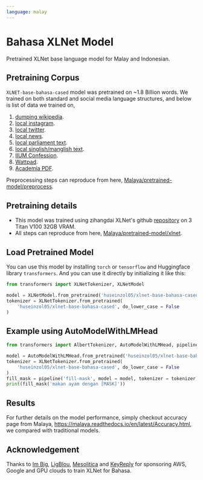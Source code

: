 ```yaml
---
language: malay
---
```


# Bahasa XLNet Model

Pretrained XLNet base language model for Malay and Indonesian. 

## Pretraining Corpus

`XLNET-base-bahasa-cased` model was pretrained on ~1.8 Billion words. We trained on both standard and social media language structures, and below is list of data we trained on,

1. [dumping wikipedia](https://github.com/huseinzol05/Malaya-Dataset#wikipedia-1).
2. [local instagram](https://github.com/huseinzol05/Malaya-Dataset#instagram).
3. [local twitter](https://github.com/huseinzol05/Malaya-Dataset#twitter-1).
4. [local news](https://github.com/huseinzol05/Malaya-Dataset#public-news).
5. [local parliament text](https://github.com/huseinzol05/Malaya-Dataset#parliament).
6. [local singlish/manglish text](https://github.com/huseinzol05/Malaya-Dataset#singlish-text).
7. [IIUM Confession](https://github.com/huseinzol05/Malaya-Dataset#iium-confession).
8. [Wattpad](https://github.com/huseinzol05/Malaya-Dataset#wattpad).
9. [Academia PDF](https://github.com/huseinzol05/Malaya-Dataset#academia-pdf).

Preprocessing steps can reproduce from here, [Malaya/pretrained-model/preprocess](https://github.com/huseinzol05/Malaya/tree/master/pretrained-model/preprocess).

## Pretraining details

- This model was trained using zihangdai XLNet's github [repository](https://github.com/zihangdai/xlnet) on 3 Titan V100 32GB VRAM.
- All steps can reproduce from here, [Malaya/pretrained-model/xlnet](https://github.com/huseinzol05/Malaya/tree/master/pretrained-model/xlnet).

## Load Pretrained Model

You can use this model by installing `torch` or `tensorflow` and Huggingface library `transformers`. And you can use it directly by initializing it like this:  

```python
from transformers import XLNetTokenizer, XLNetModel

model = XLNetModel.from_pretrained('huseinzol05/xlnet-base-bahasa-cased')
tokenizer = XLNetTokenizer.from_pretrained(
    'huseinzol05/xlnet-base-bahasa-cased', do_lower_case = False
)
```

## Example using AutoModelWithLMHead

```python
from transformers import AlbertTokenizer, AutoModelWithLMHead, pipeline

model = AutoModelWithLMHead.from_pretrained('huseinzol05/xlnet-base-bahasa-cased')
tokenizer = XLNetTokenizer.from_pretrained(
    'huseinzol05/xlnet-base-bahasa-cased', do_lower_case = False
)
fill_mask = pipeline('fill-mask', model = model, tokenizer = tokenizer)
print(fill_mask('makan ayam dengan [MASK]'))
```

## Results

For further details on the model performance, simply checkout accuracy page from Malaya, https://malaya.readthedocs.io/en/latest/Accuracy.html, we compared with traditional models.

## Acknowledgement

Thanks to [Im Big](https://www.facebook.com/imbigofficial/), [LigBlou](https://www.facebook.com/ligblou), [Mesolitica](https://mesolitica.com/) and [KeyReply](https://www.keyreply.com/) for sponsoring AWS, Google and GPU clouds to train XLNet for Bahasa. 


